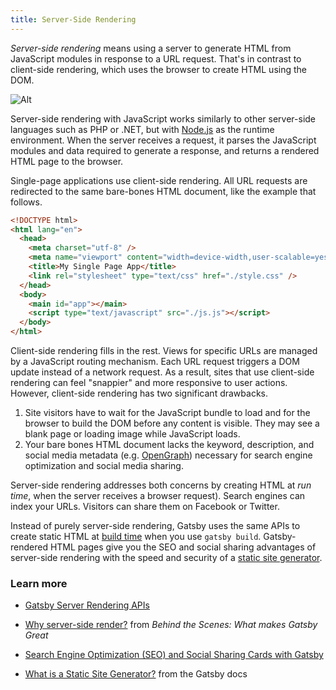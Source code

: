 ```yaml
---
title: Server-Side Rendering
---
```


_Server-side rendering_ means using a server to generate HTML from JavaScript modules in response to a URL request. That's in contrast to client-side rendering, which uses the browser to create HTML using the DOM.


![Alt](../images/ssr-diagram.jpg)

Server-side rendering with JavaScript works similarly to other server-side languages such as PHP or .NET, but with [Node.js](/docs/glossary/node/) as the runtime environment. When the server receives a request, it parses the JavaScript modules and data required to generate a response, and returns a rendered HTML page to the browser.

Single-page applications use client-side rendering. All URL requests are redirected to the same bare-bones HTML document, like the example that follows.

```html
<!DOCTYPE html>
<html lang="en">
  <head>
    <meta charset="utf-8" />
    <meta name="viewport" content="width=device-width,user-scalable=yes" />
    <title>My Single Page App</title>
    <link rel="stylesheet" type="text/css" href="./style.css" />
  </head>
  <body>
    <main id="app"></main>
    <script type="text/javascript" src="./js.js"></script>
  </body>
</html>
```

Client-side rendering fills in the rest. Views for specific URLs are managed by a JavaScript routing mechanism. Each URL request triggers a DOM update instead of a network request. As a result, sites that use client-side rendering can feel "snappier" and more responsive to user actions. However, client-side rendering has two significant drawbacks.

1. Site visitors have to wait for the JavaScript bundle to load and for the browser to build the DOM before any content is visible. They may see a blank page or loading image while JavaScript loads.
2. Your bare bones HTML document lacks the keyword, description, and social media metadata (e.g. [OpenGraph](https://ogp.me/)) necessary for search engine optimization and social media sharing.

Server-side rendering addresses both concerns by creating HTML at _run time_, when the server receives a browser request). Search engines can index your URLs. Visitors can share them on Facebook or Twitter.

Instead of purely server-side rendering, Gatsby uses the same APIs to create static HTML at [build time](/docs/glossary/build/) when you use `gatsby build`. Gatsby-rendered HTML pages give you the SEO and social sharing advantages of server-side rendering with the speed and security of a [static site generator](/docs/glossary/static-site-generator/).

### Learn more

- [Gatsby Server Rendering APIs](/docs/reference/config-files/gatsby-ssr/)

- [Why server-side render?](/blog/2019-04-02-behind-the-scenes-what-makes-gatsby-great/#why-server-side-render) from _Behind the Scenes: What makes Gatsby Great_

- [Search Engine Optimization (SEO) and Social Sharing Cards with Gatsby](/tutorial/seo-and-social-sharing-cards-tutorial/#reach-skip-nav)

- [What is a Static Site Generator?](/docs/glossary/static-site-generator/#what-is-a-static-site-generator) from the Gatsby docs


